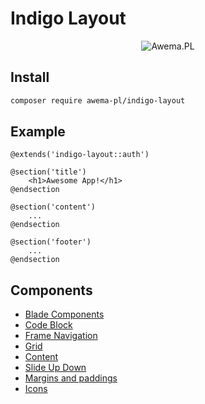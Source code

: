 # Indigo Layout

<p align="center">
  <img src="/assets/awema-pl/wiki/docs/awema-pl.png" alt="Awema.PL" />
</p>

## Install

```bash
composer require awema-pl/indigo-layout
```

## Example
```blade
@extends('indigo-layout::auth')
 
@section('title')
    <h1>Awesome App!</h1>
@endsection
 
@section('content')
    ...
@endsection
 
@section('footer')
    ...
@endsection
```

## Components
- [Blade Components](./components.md)
- [Code Block](./code-block.md)
- [Frame Navigation](./frame-nav.md)
- [Grid](./grid.md)
- [Content](./classes.md)
- [Slide Up Down](./slide-up-down.md)
- [Margins and paddings](./margins.md)
- [Icons](./icons.md)